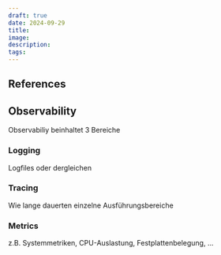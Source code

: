 ```yaml
---
draft: true
date: 2024-09-29
title: 
image:
description: 
tags: 
---
```


## References

## Observability

Observabiliy beinhaltet 3 Bereiche

### Logging

Logfiles oder dergleichen

### Tracing

Wie lange dauerten einzelne Ausführungsbereiche

### Metrics

z.B. Systemmetriken, CPU-Auslastung, Festplattenbelegung, ...
